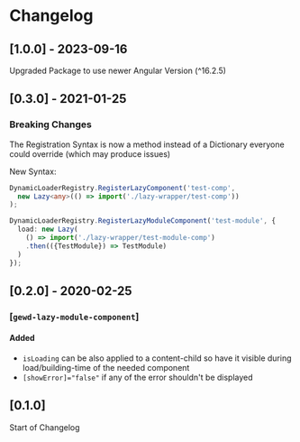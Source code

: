 # Changelog

## [1.0.0] - 2023-09-16

Upgraded Package to use newer Angular Version (^16.2.5)

## [0.3.0] - 2021-01-25

### Breaking Changes

The Registration Syntax is now a method instead of a Dictionary everyone could override (which may produce issues)

New Syntax:

```ts
DynamicLoaderRegistry.RegisterLazyComponent('test-comp',
  new Lazy<any>(() => import('./lazy-wrapper/test-comp'))
);

DynamicLoaderRegistry.RegisterLazyModuleComponent('test-module', {
  load: new Lazy(
    () => import('./lazy-wrapper/test-module-comp')
    .then(({TestModule}) => TestModule)
  )
});
```

## [0.2.0] - 2020-02-25

### [`gewd-lazy-module-component`]

#### Added

- `isLoading` can be also applied to a content-child so have it visible during load/building-time of the needed component
- `[showError]="false"` if any of the error shouldn't be displayed

## [0.1.0]

Start of Changelog
